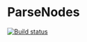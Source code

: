 # ParseNodes

[![Build status](https://ci.appveyor.com/api/projects/status/fo0u7339ril54vd9?svg=true)](https://ci.appveyor.com/project/AntonyBailey/parsenodes)
